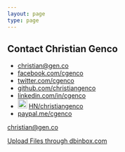 ```yaml
---
layout: page
type: page
---
```


<h2>Contact Christian Genco</h2>

<ul>
  <li><!--<i class="fa fa-envelope"></i>--><a href="mailto:christian@gen.co">christian@gen.co</a></li>
  <li><i class="fa fa-facebook"></i> <a href="http://www.facebook.com/cgenco">facebook.com/cgenco</a></li>
  <li><i class="fa fa-twitter"></i> <a href="https://twitter.com/cgenco">twitter.com/cgenco</a></li>
  <li><i class="fa fa-github"></i> <a href="https://github.com/christiangenco">github.com/christiangenco</a></li>
  <li><i class="fa fa-linkedin"></i> <a href="http://www.linkedin.com/in/cgenco">linkedin.com/in/cgenco</a></li>
  <li><img src="https://i.imgur.com/SEbaajC.png" style="display: inline; width: 21px" /> <a href="https://news.ycombinator.com/user?id=christiangenco">HN/christiangenco</a></li>
  <li><i class="fa fa-paypal"></i> <a href="https://paypal.me/cgenco">paypal.me/cgenco</a></li>
</ul>

<a href="https://mailto.io/christian@gen.co" data-embed="true">christian@gen.co</a>

<script type="text/javascript" src="https://mailto.io/embed.js"></script>

<a href="https://dbinbox.com/cgenco" class="dbinbox">Upload Files through dbinbox.com</a><script type="text/javascript" src="https://dbinbox.com/embed.js"></script>

